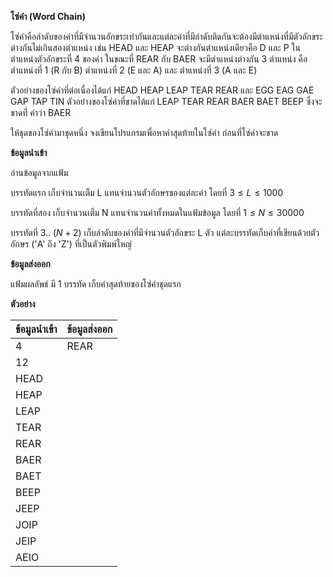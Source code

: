 **โซ่คำ (Word Chain)**

โซ่คำคือลำดับของคำที่มีจำนวนอักขระเท่ากันและแต่ละคำที่มีลำดับติดกันจะต้องมีตำแหน่งที่มีตัวอักขระต่างกันไม่เกินสองตำแหน่ง เช่น HEAD และ HEAP จะต่างกันตำแหน่งเดียวคือ D และ P ในตำแหน่งตัวอักขระที่ 4 ของคำ ในขณะที่ REAR กับ BAER จะมีตำแหน่งต่างกัน 3 ตำแหน่ง คือ ตำแหน่งที่ 1 (R กับ B) ตำแหน่งที่ 2 (E และ A) และ ตำแหน่งที่ 3 (A และ E)

ตัวอย่างของโซ่คำที่ต่อเนื่องได้แก่ HEAD HEAP LEAP TEAR REAR และ EGG EAG GAE GAP TAP TIN ตัวอย่างของโซ่คำที่ขาดได้แก่ LEAP TEAR REAR BAER BAET BEEP ซึ่งจะขาดที่ คำว่า BAER

ให้ชุดของโซ่คำมาชุดหนึ่ง จงเขียนโปรแกรมเพื่อหาคำสุดท้ายในโซ่คำ ก่อนที่โซ่คำจะขาด

**ข้อมูลนำเข้า**

อ่านข้อมูลจากแฟ้ม

บรรทัดแรก เก็บจำนวนเต็ม L แทนจำนวนตัวอักษรของแต่ละคำ โดยที่ $3\le L\le1000$

บรรทัดที่สอง เก็บจำนวนเต็ม N แทนจำนวนคำทั้งหมดในแฟ้มข้อมูล โดยที่ $1\le N\le30000$

บรรทัดที่ 3.. $(N+2)$ เก็บลำดับของคำที่มีจำนวนตัวอักขระ L ตัว แต่ละบรรทัดเก็บคำที่เขียนด้วยตัวอักษร ('A' ถึง 'Z') ที่เป็นตัวพิมพ์ใหญ่

**ข้อมูลส่งออก**

แฟ้มผลลัพธ์ มี 1 บรรทัด เก็บคำสุดท้ายของโซ่คำชุดแรก

**ตัวอย่าง**

| ข้อมูลนำเข้า | ข้อมูลส่งออก |
|---|---|
| 4 | REAR |
| 12 | |
| HEAD | |
| HEAP | |
| LEAP | |
| TEAR | |
| REAR | |
| BAER | |
| BAET | |
| BEEP | |
| JEEP | |
| JOIP | |
| JEIP | |
| ΑΕΙΟ | |